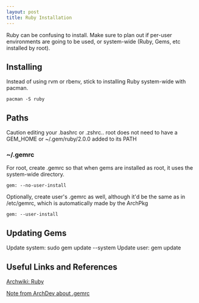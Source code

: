 ```yaml
---
layout: post
title: Ruby Installation
---
```

Ruby can be confusing to install. Make sure to plan out if per-user environments are going to be used, or system-wide (Ruby, Gems, etc installed by root).

## Installing
Instead of using rvm or rbenv, stick to installing Ruby system-wide with pacman.

```
pacman -S ruby
```

## Paths
Caution editing your .bashrc or .zshrc.. root does not need to have a GEM_HOME or ~/.gem/ruby/2.0.0 added to its PATH

### ~/.gemrc
For root, create .gemrc so that when gems are installed as root, it uses the system-wide directory.

```
gem: --no-user-install
```

Optionally, create user's .gemrc as well, although it'd be the same as in /etc/gemrc, which is automatically made by the ArchPkg

```
gem: --user-install
```

## Updating Gems

Update system:  sudo gem update --system
Update user:  gem update

## Useful Links and References

[Archwiki: Ruby](https://wiki.archlinux.org/index.php/Ruby)

[Note from ArchDev about .gemrc](https://projects.archlinux.org/svntogit/packages.git/tree/trunk/ruby.install?h=packages/ruby)

